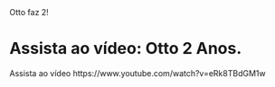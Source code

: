 <!DOCTYPE html>
<html lang="pt-BR">
<head>
    <meta charset="UTF-8">
    <meta name="viewport" content="width=device-width, initial-scale=1.0">
    Otto faz 2!
</head>
<body>
    <h1>Assista ao vídeo: Otto 2 Anos.</h1>   
   Assista ao vídeo https://www.youtube.com/watch?v=eRk8TBdGM1w

</body>
</html>
